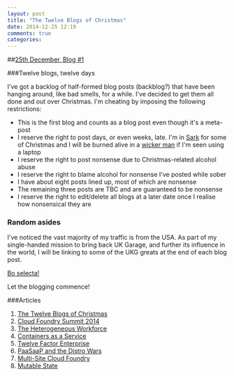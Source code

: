 ```yaml
---
layout: post
title: "The Twelve Blogs of Christmas"
date: 2014-12-25 12:19
comments: true
categories: 
---
```


##[25th December, Blog #1](http://blog.hatofmonkeys.com/blog/2014/12/25/the-twelve-blogs-of-christmas/)

###Twelve blogs, twelve days

I've got a backlog of half-formed blog posts (backblog?) that have been hanging around, like bad smells, for a while. I've decided to get them all done and out over Christmas. I'm cheating by imposing the following restrictions:

- This is the first blog and counts as a blog post even though it's a meta-post
- I reserve the right to post days, or even weeks, late. I'm in [Sark](http://en.wikipedia.org/wiki/Sark) for some of Christmas and I will be burned alive in a [wicker man](http://en.wikipedia.org/wiki/The_Wicker_Man_%281973_film%29) if I'm seen using a laptop
- I reserve the right to post nonsense due to Christmas-related alcohol abuse
- I reserve the right to blame alcohol for nonsense I've posted while sober
- I have about eight posts lined up, most of which are nonsense
- The remaining three posts are TBC and are guaranteed to be nonsense
- I reserve the right to edit/delete all blogs at a later date once I realise how nonsensical they are

### Random asides

I've noticed the vast majority of my traffic is from the USA. As part of my single-handed mission to bring back UK Garage, and further its influence in the world, I will be linking to some of the UKG greats at the end of each blog post.

[Bo selecta!](https://www.youtube.com/watch?v=vEtWdI9FByA)

Let the blogging commence!

###Articles

1. [The Twelve Blogs of Christmas](http://blog.hatofmonkeys.com/blog/2014/12/25/the-twelve-blogs-of-christmas/)
2. [Cloud Foundry Summit 2014](http://blog.hatofmonkeys.com/blog/2014/12/26/cloud-foundry-summit-2014/)
3. [The Heterogeneous Workforce](http://blog.hatofmonkeys.com/blog/2014/12/27/the-heterogeneous-workforce/)
4. [Containers as a Service](http://blog.hatofmonkeys.com/blog/2014/12/28/containers-as-a-service/)
5. [Twelve Factor Enterprise](http://blog.hatofmonkeys.com/blog/2014/12/29/twelve-factor-enterprise/)
6. [PaaSaaP and the Distro Wars](http://blog.hatofmonkeys.com/blog/2014/12/30/paasaap-and-the-distro-wars/)
7. [Multi-Site Cloud Foundry](http://blog.hatofmonkeys.com/blog/2014/12/31/multi-site-cloud-foundry/)
8. [Mutable State](http://blog.hatofmonkeys.com/blog/2015/01/01/mutable-state/)
